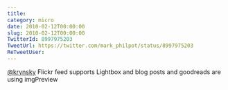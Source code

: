 ```yaml
---
title: 
category: micro
date: 2010-02-12T00:00:00
slug: 2010-02-12T00:00:00
TwitterId: 8997975203
TweetUrl: https://twitter.com/mark_philpot/status/8997975203
ReTweetUser: 
---
```


[@krynsky](https://twitter.com/krynsky) Flickr feed supports Lightbox and blog posts and goodreads are using imgPreview